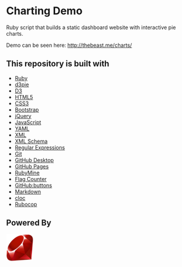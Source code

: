 # Charting Demo

Ruby script that builds a static dashboard website with interactive pie charts.

Demo can be seen here: http://thebeast.me/charts/

## This repository is built with

- [Ruby](https://www.ruby-lang.org)
- [d3pie](http://d3pie.org/)
- [D3](https://d3js.org/)
- [HTML5](https://developer.mozilla.org/en-US/docs/Web/Guide/HTML/HTML5)
- [CSS3](https://developer.mozilla.org/en-US/docs/Web/CSS/CSS3)
- [Bootstrap](https://getbootstrap.com/)
- [jQuery](https://jquery.com/)
- [JavaScript](https://en.wikipedia.org/wiki/JavaScript)
- [YAML](http://www.yaml.org/)
- [XML](https://en.wikipedia.org/wiki/XML)
- [XML Schema](https://en.wikipedia.org/wiki/XML_schema)
- [Regular Expressions](https://en.wikipedia.org/wiki/Regular_expression)
- [Git](https://git-scm.com/)
- [GitHub Desktop](https://desktop.github.com/)
- [GitHub Pages](https://pages.github.com)
- [RubyMine](https://www.jetbrains.com/ruby)
- [Flag Counter](https://flagcounter.com/)
- [GitHub:buttons](https://buttons.github.io/)
- [Markdown](https://daringfireball.net/projects/markdown)
- [cloc](https://github.com/AlDanial/cloc)
- [Rubocop](https://github.com/bbatsov/rubocop)

## Powered By

[![Ruby Powered](/assets/images/icons/android-icon-72x72.png "Ruby")](https://www.ruby-lang.org)

